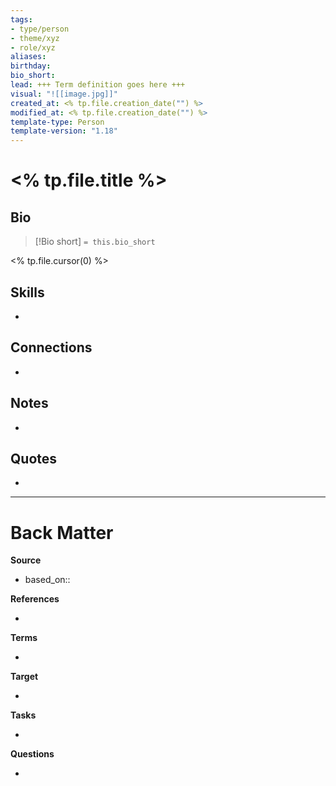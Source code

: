 ```yaml
---
tags: 
- type/person 
- theme/xyz
- role/xyz
aliases: 
birthday: 
bio_short: 
lead: +++ Term definition goes here +++
visual: "![[image.jpg]]"
created_at: <% tp.file.creation_date("") %>
modified_at: <% tp.file.creation_date("") %>
template-type: Person
template-version: "1.18"
---
```


# <% tp.file.title %>

## Bio
<!-- Short biography of the PERSON -->

> [!Bio short]
> `= this.bio_short`

<% tp.file.cursor(0) %>

## Skills
- 

## Connections
<!-- How I connect with this person -->
- 


## Notes
<!-- The main content of my thoughts really -->
- 


## Quotes
<!-- Notable quotes with reference to their page or location -->
- 

---
# Back Matter

**Source**
<!-- Always keep a link to the source- --> 
- based_on::

**References**
<!-- Links to pages not referenced in the content. -->
- 

**Terms**
<!-- Links to definition pages. -->
- 

**Target**
<!-- Link to project note or externaly published content. -->
- 

**Tasks**
<!-- What remains to be done with this note? --> 
- 

**Questions**
<!-- What remains for you to consider? --> 
- 

